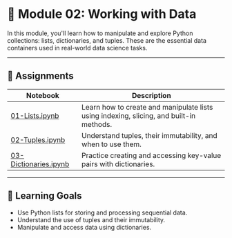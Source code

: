 # 📂 Module 02: Working with Data

In this module, you'll learn how to manipulate and explore Python collections: lists, dictionaries, and tuples. These are the essential data containers used in real-world data science tasks.

---

## 🔗 Assignments
| Notebook |	Description |
|-----|----------|
| [01-Lists.ipynb](https://github.com/aaniaahh/DataScience-2025/blob/main/Completed/02-Working_with_Data/01_Lists.ipynb) | Learn how to create and manipulate lists using indexing, slicing, and built-in methods.|
| [02-Tuples.ipynb](https://github.com/aaniaahh/DataScience-2025/blob/main/Completed/02-Working_with_Data/02_Tuples.ipynb) | Understand tuples, their immutability, and when to use them. |
| [03-Dictionaries.ipynb](https://github.com/aaniaahh/DataScience-2025/blob/main/Completed/02-Working_with_Data/03_Dictionaries.ipynb) |	Practice creating and accessing key-value pairs with dictionaries. |

---

## 🧠 Learning Goals
* Use Python lists for storing and processing sequential data.
* Understand the use of tuples and their immutability.
* Manipulate and access data using dictionaries.